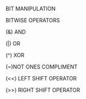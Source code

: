 BIT MANIPULATION

BITWISE OPERATORS

(&) AND

(|) OR

(^) XOR

(~)NOT ONES COMPLIMENT

(<<) LEFT SHIFT OPERATOR

(>>) RIGHT SHIFT OPERATOR
